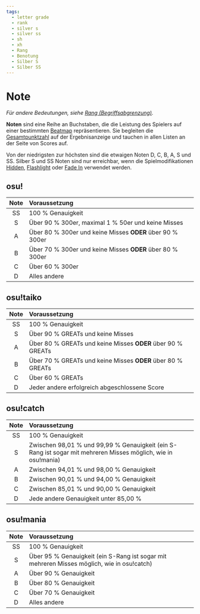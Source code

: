 ```yaml
---
tags:
  - letter grade
  - rank
  - silver s
  - silver ss
  - sh
  - xh
  - Rang
  - Benotung
  - Silber S
  - Silber SS
---
```


# Note

*Für andere Bedeutungen, siehe [Rang (Begriffsabgrenzung)](/wiki/Disambiguation/Rank).*

**Noten** sind eine Reihe an Buchstaben, die die Leistung des Spielers auf einer bestimmten [Beatmap](/wiki/Beatmap) repräsentieren. Sie begleiten die [Gesamtpunktzahl](/wiki/Gameplay/Score) auf der Ergebnisanzeige und tauchen in allen Listen an der Seite von Scores auf.

Von der niedrigsten zur höchsten sind die etwaigen Noten D, C, B, A, S und SS. Silber S und SS Noten sind nur erreichbar, wenn die Spielmodifikationen [Hidden](/wiki/Game_modifier/Hidden), [Flashlight](/wiki/Game_modifier/Flashlight) oder [Fade In](/wiki/Game_modifier/Fade_In) verwendet werden.

## osu!

| Note | Voraussetzung |
| :-: | :-- |
| SS | 100 % Genauigkeit |
| S | Über 90 % 300er, maximal 1 % 50er und keine Misses |
| A | Über 80 % 300er und keine Misses **ODER** über 90 % 300er |
| B | Über 70 % 300er und keine Misses **ODER** über 80 % 300er |
| C | Über 60 % 300er |
| D | Alles andere |

## osu!taiko

| Note | Voraussetzung |
| :-: | :-- |
| SS | 100 % Genauigkeit |
| S | Über 90 % GREATs und keine Misses |
| A | Über 80 % GREATs und keine Misses **ODER** über 90 % GREATs |
| B | Über 70 % GREATs und keine Misses **ODER** über 80 % GREATs |
| C | Über 60 % GREATs |
| D | Jeder andere erfolgreich abgeschlossene Score |

## osu!catch

| Note | Voraussetzung |
| :-: | :-- |
| SS | 100 % Genauigkeit |
| S | Zwischen 98,01 % und 99,99 % Genauigkeit (ein S-Rang ist sogar mit mehreren Misses möglich, wie in osu!mania) |
| A | Zwischen 94,01 % und 98,00 % Genauigkeit |
| B | Zwischen 90,01 % und 94,00 % Genauigkeit |
| C | Zwischen 85,01 % und 90,00 % Genauigkeit |
| D | Jede andere Genauigkeit unter 85,00 % |

## osu!mania

| Note | Voraussetzung |
| :-: | :-- |
| SS | 100 % Genauigkeit |
| S | Über 95 % Genauigkeit (ein S-Rang ist sogar mit mehreren Misses möglich, wie in osu!catch) |
| A | Über 90 % Genauigkeit |
| B | Über 80 % Genauigkeit |
| C | Über 70 % Genauigkeit |
| D | Alles andere |
